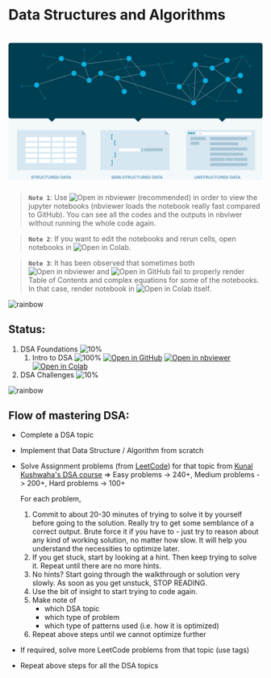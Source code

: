 # Data Structures and Algorithms

# ![Data Structures and Algorithms](data/animations/DSA-01.gif)

> **`Note 1`**: Use ![Open in nbviewer](https://img.shields.io/badge/Jupyter%20nbviewer-F37626?logo=jupyter&logoColor=white&style=flat) (recommended) in order to view the jupyter notebooks (nbviewer loads the notebook really fast compared to GitHub). You can see all the codes and the outputs in nbviwer without running the whole code again.

> **`Note 2`**: If you want to edit the notebooks and rerun cells, open notebooks in ![Open in Colab](https://img.shields.io/badge/Google%20Colab-F9AB00?logo=googlecolab&logoColor=white&style=flat).

> **`Note 3`**: It has been observed that sometimes both ![Open in nbviewer](https://img.shields.io/badge/Jupyter%20nbviewer-F37626?logo=jupyter&logoColor=white&style=flat) and ![Open in GitHub](https://img.shields.io/badge/GitHub-181717?logo=github&logoColor=white&style=flat) fail to properly render Table of Contents and complex equations for some of the notebooks. In that case, render notebook in ![Open in Colab](https://img.shields.io/badge/Google%20Colab-F9AB00?logo=googlecolab&logoColor=white&style=flat) itself.

![rainbow](https://github.com/ancilcleetus/My-Learning-Journey/assets/25684256/839c3524-2a1d-4779-85a0-83c562e1e5e5)

## Status:

1. DSA Foundations ![10%](https://progress-bar.dev/10)
    1. Intro to DSA ![100%](https://progress-bar.dev/100) [![Open in GitHub](https://img.shields.io/badge/GitHub-181717?logo=github&logoColor=white&style=flat)](01-DSA-Foundations/DSA_01_Intro.ipynb) [![Open in nbviewer](https://img.shields.io/badge/Jupyter%20nbviewer-F37626?logo=jupyter&logoColor=white&style=flat)](https://nbviewer.org/github/ancilcleetus/My-Learning-Journey/blob/main/Data-Structures-and-Algorithms/01-DSA-Foundations/DSA_01_Intro.ipynb) [![Open in Colab](https://img.shields.io/badge/Google%20Colab-F9AB00?logo=googlecolab&logoColor=white&style=flat)](https://colab.research.google.com/github/ancilcleetus/My-Learning-Journey/blob/main/Data-Structures-and-Algorithms/01-DSA-Foundations/DSA_01_Intro.ipynb)
2. DSA Challenges ![10%](https://progress-bar.dev/10)

![rainbow](https://github.com/ancilcleetus/My-Learning-Journey/assets/25684256/839c3524-2a1d-4779-85a0-83c562e1e5e5)

## Flow of mastering DSA:

- Complete a DSA topic
- Implement that Data Structure / Algorithm from scratch
- Solve Assignment problems (from [LeetCode](https://leetcode.com/)) for that topic from [Kunal Kushwaha's DSA course](https://github.com/kunal-kushwaha/DSA-Bootcamp-Java) => Easy problems -> 240+, Medium problems -> 200+, Hard problems -> 100+

    For each problem,
    
    1. Commit to about 20-30 minutes of trying to solve it by yourself before going to the solution. Really try to get some semblance of a correct output. Brute force it if you have to - just try to reason about any kind of working solution, no matter how slow. It will help you understand the necessities to optimize later.
    2. If you get stuck, start by looking at a hint. Then keep trying to solve it. Repeat until there are no more hints.
    3. No hints? Start going through the walkthrough or solution very slowly. As soon as you get unstuck, STOP READING.
    4. Use the bit of insight to start trying to code again.
    5. Make note of
        - which DSA topic
        - which type of problem
        - which type of patterns used (i.e. how it is optimized)
    6. Repeat above steps until we cannot optimize further
- If required, solve more LeetCode problems from that topic (use tags)
- Repeat above steps for all the DSA topics

